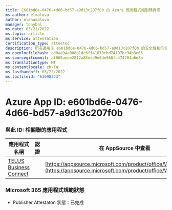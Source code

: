 ```yaml
---
title: E601bd6e-0476-4d66-bd57-a9d13c207f0b 的 Azure 應用程式識別碼資訊
ms.author: elmalova
author: elenamalova
manager: tonybal
ms.date: 03/21/2022
ms.topic: article
ms.service: attestation
certification_type: attested
description: 所有適用于 e601bd6e-0476-4d66-bd57-a9d13c207f0b 的安全性和符合性資訊資訊。
ms.openlocfilehash: cd0aa94a008d1dc6ff41878cbd74197bc34b3e66
ms.sourcegitcommit: af065aeee2812a85ead9e0de968fc474204a6e8a
ms.translationtype: MT
ms.contentlocale: zh-TW
ms.lasthandoff: 03/22/2022
ms.locfileid: "63698323"
---
```

# <a name="azure-app-id-e601bd6e-0476-4d66-bd57-a9d13c207f0b"></a>Azure App ID: e601bd6e-0476-4d66-bd57-a9d13c207f0b


### <a name="apps-associated-with-this-id"></a>與此 ID: 相關聯的應用程式
| **應用程式名稱** | **認證** | **在 AppSource 中查看** |
|--------------|---------------|-----------------------|
| [TELUS Business Connect](../forward/WA200002300.md) |  | [https://appsource.microsoft.com/product/office/WA200002300](https://appsource.microsoft.com/product/office/WA200002300) |

### <a name="microsoft-365-app-compliance-status"></a>Microsoft 365 應用程式規範狀態
- Publisher Attestaton 狀態：已完成
